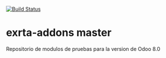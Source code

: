 [![Build Status](https://travis-ci.org/lertech/extra-addons.svg)](https://travis-ci.org/lertech/extra-addons)

# exrta-addons master

Repositorio de modulos de pruebas para la version de Odoo 8.0
